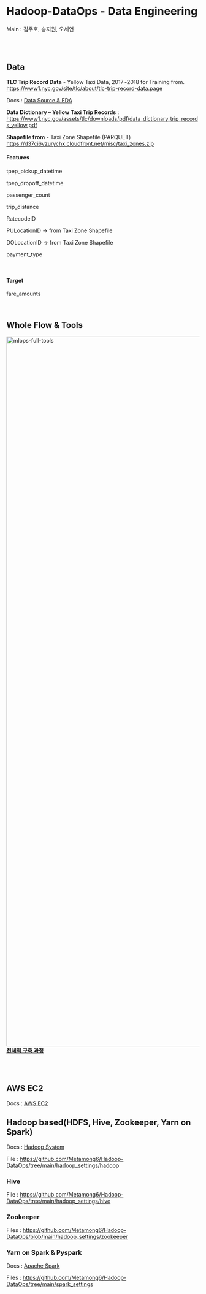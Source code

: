 # Hadoop-DataOps - Data Engineering
Main : 김주호, 송지원, 오세연

<br /><br />

## Data
**TLC Trip Record Data** - Yellow Taxi Data, 2017~2018 for Training
from. https://www1.nyc.gov/site/tlc/about/tlc-trip-record-data.page

Docs : [Data Source & EDA](https://github.com/Metamong6/Hadoop-DataOps/blob/main/docs/Data%20Source%20%26%20EDA.md)

**Data Dictionary – Yellow Taxi Trip Records** : https://www1.nyc.gov/assets/tlc/downloads/pdf/data_dictionary_trip_records_yellow.pdf

**Shapefile from** - Taxi Zone Shapefile (PARQUET) https://d37ci6vzurychx.cloudfront.net/misc/taxi_zones.zip

#### Features
<p>tpep_pickup_datetime</p>
<p>tpep_dropoff_datetime</p>
<p>passenger_count</p>
<p>trip_distance</p>
<p>RatecodeID</p>
<p>PULocationID -> from Taxi Zone Shapefile</p>
<p>DOLocationID -> from Taxi Zone Shapefile</p>
<p>payment_type</p>
<br />

#### Target
<p>fare_amounts</p>
<br />

## Whole Flow & Tools
[<img width="1853" margin="0 auto" alt="mlops-full-tools" src="https://user-images.githubusercontent.com/102719063/198544580-768f153c-7e12-469f-8e01-a6257b0dda42.png" />
](https://user-images.githubusercontent.com/102719063/198544580-768f153c-7e12-469f-8e01-a6257b0dda42.png)
[**전체적 구축 과정**](https://github.com/Metamong6/Hadoop-DataOps/blob/main/docs/%EB%8D%B0%EC%9D%B4%ED%84%B0%20%ED%8C%8C%EC%9D%B4%ED%94%84%EB%9D%BC%EC%9D%B8%20%EA%B5%AC%EC%B6%95%20%EA%B3%BC%EC%A0%95.md)

<br /><br />

## AWS EC2
Docs : [AWS EC2](https://github.com/Metamong6/Hadoop-DataOps/blob/main/docs/AWS_EC2.md)

## Hadoop based(HDFS, Hive, Zookeeper, Yarn on Spark)
Docs : [Hadoop System](https://github.com/Metamong6/Hadoop-DataOps/blob/main/docs/Hadoop%20System.md)

File : https://github.com/Metamong6/Hadoop-DataOps/tree/main/hadoop_settings/hadoop

### Hive
File : https://github.com/Metamong6/Hadoop-DataOps/tree/main/hadoop_settings/hive

### Zookeeper
Files : https://github.com/Metamong6/Hadoop-DataOps/blob/main/hadoop_settings/zookeeper

### Yarn on Spark & Pyspark
Docs : [Apache Spark](https://github.com/Metamong6/Hadoop-DataOps/blob/main/docs/Apache%20Spark.md)

Files : https://github.com/Metamong6/Hadoop-DataOps/tree/main/spark_settings


